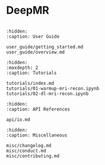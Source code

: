 # DeepMR
```{include} ../../_README.md
```

```{toctree}
:hidden:
:caption: User Guide

user_guide/getting_started.md
user_guide/overview.md

```

```{toctree}
:hidden:
:maxdepth: 2
:caption: Tutorials

tutorials/index.md
tutorials/01-warmup-mri-recon.ipynb
tutorials/02-dl-mri-recon.ipynb

```

```{toctree}
:hidden:
:caption: API References

api/io.md

```

```{toctree}
:hidden:
:caption: Miscellaneous

misc/changelog.md
misc/conduct.md
misc/contributing.md

```

